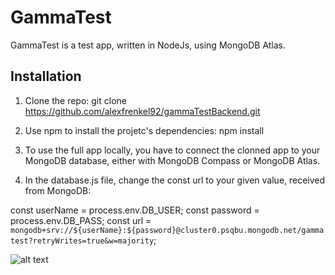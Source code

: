 # GammaTest

GammaTest is a test app, written in NodeJs, using MongoDB Atlas.

## Installation

1. Clone the repo: git clone https://github.com/alexfrenkel92/gammaTestBackend.git

2. Use npm to install the projetc's dependencies: npm install

3. To use the full app locally, you have to connect the clonned app to your MongoDB database, either with MongoDB Compass or MongoDB Atlas.

4. In the database.js file, change the const url to your given value, received from MongoDB:

const userName = process.env.DB_USER;
const password = process.env.DB_PASS;
const url = `mongodb+srv://${userName}:${password}@cluster0.psqbu.mongodb.net/gammatest?retryWrites=true&w=majority`;

![alt text](/readmeImg)
